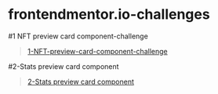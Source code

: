 # frontendmentor.io-challenges

#1 NFT preview card component-challenge
>
>[1-NFT-preview-card-component-challenge](https://sonersimsekdev.github.io/frontendmentor.io-challanges/1-NFT-preview-card-component-challenge/index.html)
>
#2-Stats preview card component
>
>[2-Stats preview card component](https://sonersimsekdev.github.io/frontendmentor.io-challanges/2-Stats%20preview%20card%20component/index.html)
